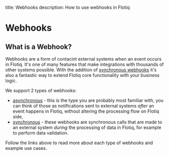 title: Webhooks
description: How to use webhooks in Flotiq

# Webhooks

## What is a Webhook?

Webhooks are a form of contacint external systems when an event occurs in Flotiq. It's one of many features that make integrations with thousands of other systems possible. With the addition of [synchronous webhooks](sync) it's also a fantastic way to extend Flotiq core functionality with your business logic.

We support 2 types of webhooks:

- [asynchronous](async-co-webhook) - this is the type you are probably most familiar with, you can think of those as notifications sent to external systems *after* an event happens in Flotiq, without altering the processing flow on Flotiq side,
- [synchronous](sync) - these webhooks are synchronous calls that are made to an external system *during* the processing of data in Flotiq, for example to perform data validation.

Follow the links above to read more about each type of webhooks and example use cases.